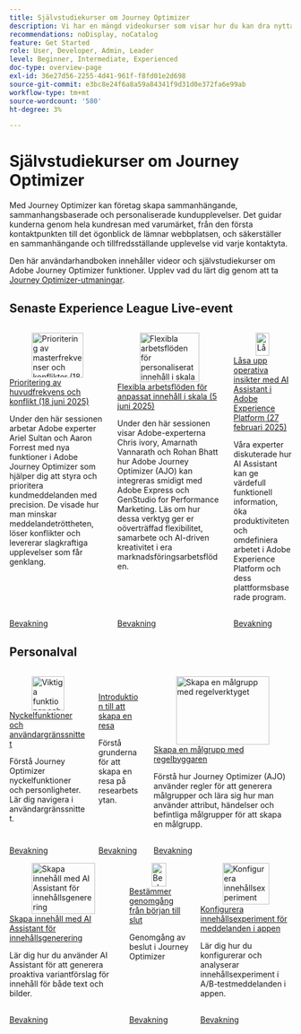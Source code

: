 ```yaml
---
title: Självstudiekurser om Journey Optimizer
description: Vi har en mängd videokurser som visar hur du kan dra nytta av fördelarna med Journey Optimizer.
recommendations: noDisplay, noCatalog
feature: Get Started
role: User, Developer, Admin, Leader
level: Beginner, Intermediate, Experienced
doc-type: overview-page
exl-id: 36e27d56-2255-4d41-961f-f8fd01e2d698
source-git-commit: e3bc8e24f6a8a59a84341f9d31d0e372fa6e99ab
workflow-type: tm+mt
source-wordcount: '580'
ht-degree: 3%

---
```



# Självstudiekurser om Journey Optimizer

Med Journey Optimizer kan företag skapa sammanhängande, sammanhangsbaserade och personaliserade kundupplevelser. Det guidar kunderna genom hela kundresan med varumärket, från den första kontaktpunkten till det ögonblick de lämnar webbplatsen, och säkerställer en sammanhängande och tillfredsställande upplevelse vid varje kontaktyta.

Den här användarhandboken innehåller videor och självstudiekurser om Adobe Journey Optimizer funktioner. Upplev vad du lärt dig genom att ta [Journey Optimizer-utmaningar](https://experienceleague.adobe.com/sv/docs/journey-optimizer-learn/challenges/introduction-and-prerequisites).

<div id="recs-overview-body-1"></div>
<div id="recs-overview-body-2"></div>
<div id="recs-overview-body-3"></div>
<div id="recs-overview-body-4"></div>
<div id="recs-overview-body-5"></div>
<div id="recs-overview-body-6"></div>



## Senaste Experience League Live-event

<!-- CARDS
* https://experienceleague.adobe.com/sv/docs/events/experience-league-live-recordings/episodes/exl-live-episode-07-31-25
    {title = Fueling Personalized Content in Journey Optimizer with AEM Content Fragments and Dynamic Media (July 31 2025)}
    {description = In this session, Jyothitha Chandran, Chris Ivory, and Kaitlin White showcased how Adobe Journey Optimizer (AJO) integrates seamlessly with Adobe Experience Manager (AEM) Sites Content Fragments and AEM Assets Dynamic Media to deliver scalable, real-time personalization across every channel.}
* https://experienceleague.adobe.com/sv/docs/events/experience-league-live-recordings/episodes/exl-live-episode-06-18-25
  {title = Master Frequency Capping & Conflict Prioritization (June 18, 2025)}
  {description = In this session, Adobe experts Ariel Sultan and Aaron Forrest dove into new features in Adobe Journey Optimizer to help you govern and prioritize customer messages with precision. They showed how to reduce messaging fatigue, resolve conflicts, and deliver impactful experiences that resonate. }
* https://experienceleague.adobe.com/sv/docs/events/experience-league-live-recordings/episodes/exl-live-episode-40-2024-10-24
     {title = Agile Workflows for Personalized Content at Scale (June 05, 2025)}
     {description = In this session, Adobe experts Chris Ivory, Amarnath Vannarath, and Rohan Bhatt showcase how Adobe Journey Optimizer (AJO) seamlessly integrates with Adobe Express and GenStudio for Performance Marketing. Learn how these tools bring unparalleled flexibility, collaboration, and AI-powered creativity to your marketing workflows.}
-->
<!-- START CARDS HTML - DO NOT MODIFY BY HAND -->
<div class="columns">
    <div class="column is-half-tablet is-half-desktop is-one-third-widescreen" aria-label="Master Frequency Capping & Conflict Prioritization (June 18, 2025)">
        <div class="card" style="height: 100%; display: flex; flex-direction: column; height: 100%;">
            <div class="card-image">
                <figure class="image x-is-16by9">
                    <a href="https://experienceleague.adobe.com/sv/docs/events/experience-league-live-recordings/episodes/exl-live-episode-06-18-25" title="Prioritering av masterfrekvenser och konflikter (18 juni 2025)" target="_blank" rel="referrer">
                        <img class="is-bordered-r-small" src="https://video.tv.adobe.com/v/3464052/?format=jpeg&nocache=1754352423711" alt="Prioritering av masterfrekvenser och konflikter (18 juni 2025)"
                             style="width: 100%; aspect-ratio: 16 / 9; object-fit: cover; overflow: hidden; display: block; margin: auto;">
                    </a>
                </figure>
            </div>
            <div class="card-content is-padded-small" style="display: flex; flex-direction: column; flex-grow: 1; justify-content: space-between;">
                <div class="top-card-content">
                    <p class="headline is-size-6 has-text-weight-bold">
                        <a href="https://experienceleague.adobe.com/sv/docs/events/experience-league-live-recordings/episodes/exl-live-episode-06-18-25" target="_blank" rel="referrer" title="Prioritering av masterfrekvenser och konflikter (18 juni 2025)">Prioritering av huvudfrekvens och konflikt (18 juni 2025)</a>
                    </p>
                    <p class="is-size-6">Under den här sessionen arbetar Adobe experter Ariel Sultan och Aaron Forrest med nya funktioner i Adobe Journey Optimizer som hjälper dig att styra och prioritera kundmeddelanden med precision. De visade hur man minskar meddelandetröttheten, löser konflikter och levererar slagkraftiga upplevelser som får genklang.</p>
                </div>
                <a href="https://experienceleague.adobe.com/sv/docs/events/experience-league-live-recordings/episodes/exl-live-episode-06-18-25" target="_blank" rel="referrer" class="spectrum-Button spectrum-Button--outline spectrum-Button--primary spectrum-Button--sizeM" style="align-self: flex-start; margin-top: 1rem;">
                    <span class="spectrum-Button-label has-no-wrap has-text-weight-bold">Bevakning</span>
                </a>
            </div>
        </div>
    </div>
    <div class="column is-half-tablet is-half-desktop is-one-third-widescreen" aria-label="Agile Workflows for Personalized Content at Scale (June 05, 2025)">
        <div class="card" style="height: 100%; display: flex; flex-direction: column; height: 100%;">
            <div class="card-image">
                <figure class="image x-is-16by9">
                    <a href="https://experienceleague.adobe.com/sv/docs/events/experience-league-live-recordings/episodes/exl-live-episode-40-2024-10-24" title="Flexibla arbetsflöden för personaliserat innehåll i skala (5 juni 2025)" target="_blank" rel="referrer">
                        <img class="is-bordered-r-small" src="https://video.tv.adobe.com/v/3436457?format=jpeg&nocache=1754352423672" alt="Flexibla arbetsflöden för personaliserat innehåll i skala (5 juni 2025)"
                             style="width: 100%; aspect-ratio: 16 / 9; object-fit: cover; overflow: hidden; display: block; margin: auto;">
                    </a>
                </figure>
            </div>
            <div class="card-content is-padded-small" style="display: flex; flex-direction: column; flex-grow: 1; justify-content: space-between;">
                <div class="top-card-content">
                    <p class="headline is-size-6 has-text-weight-bold">
                        <a href="https://experienceleague.adobe.com/sv/docs/events/experience-league-live-recordings/episodes/exl-live-episode-40-2024-10-24" target="_blank" rel="referrer" title="Flexibla arbetsflöden för personaliserat innehåll i skala (5 juni 2025)">Flexibla arbetsflöden för anpassat innehåll i skala (5 juni 2025)</a>
                    </p>
                    <p class="is-size-6">Under den här sessionen visar Adobe-experterna Chris ivory, Amarnath Vannarath och Rohan Bhatt hur Adobe Journey Optimizer (AJO) kan integreras smidigt med Adobe Express och GenStudio for Performance Marketing. Läs om hur dessa verktyg ger er oöverträffad flexibilitet, samarbete och AI-driven kreativitet i era marknadsföringsarbetsflöden.</p>
                </div>
                <a href="https://experienceleague.adobe.com/sv/docs/events/experience-league-live-recordings/episodes/exl-live-episode-40-2024-10-24" target="_blank" rel="referrer" class="spectrum-Button spectrum-Button--outline spectrum-Button--primary spectrum-Button--sizeM" style="align-self: flex-start; margin-top: 1rem;">
                    <span class="spectrum-Button-label has-no-wrap has-text-weight-bold">Bevakning</span>
                </a>
            </div>
        </div>
    </div>
    <div class="column is-half-tablet is-half-desktop is-one-third-widescreen" aria-label="Unlocking operational insights with AI Assistant in Adobe Experience Platform (February 27, 2025)">
        <div class="card" style="height: 100%; display: flex; flex-direction: column; height: 100%;">
            <div class="card-image">
                <figure class="image x-is-16by9">
                    <a href="https://experienceleague.adobe.com/sv/docs/events/experience-league-live-recordings/episodes/exl-live-episode-02-27-25" title="Låsa upp funktionsinsikter med AI Assistant i Adobe Experience Platform (27 februari 2025)" target="_blank" rel="referrer">
                        <img class="is-bordered-r-small" src="https://video.tv.adobe.com/v/3448635/?format=jpeg&nocache=1754352423584" alt="Låsa upp funktionsinsikter med AI Assistant i Adobe Experience Platform (27 februari 2025)"
                             style="width: 100%; aspect-ratio: 16 / 9; object-fit: cover; overflow: hidden; display: block; margin: auto;">
                    </a>
                </figure>
            </div>
            <div class="card-content is-padded-small" style="display: flex; flex-direction: column; flex-grow: 1; justify-content: space-between;">
                <div class="top-card-content">
                    <p class="headline is-size-6 has-text-weight-bold">
                        <a href="https://experienceleague.adobe.com/sv/docs/events/experience-league-live-recordings/episodes/exl-live-episode-02-27-25" target="_blank" rel="referrer" title="Låsa upp funktionsinsikter med AI Assistant i Adobe Experience Platform (27 februari 2025)">Låsa upp operativa insikter med AI Assistant i Adobe Experience Platform (27 februari 2025)</a>
                    </p>
                    <p class="is-size-6">Våra experter diskuterade hur AI Assistant kan ge värdefull funktionell information, öka produktiviteten och omdefiniera arbetet i Adobe Experience Platform och dess plattformsbaserade program.</p>
                </div>
                <a href="https://experienceleague.adobe.com/sv/docs/events/experience-league-live-recordings/episodes/exl-live-episode-02-27-25" target="_blank" rel="referrer" class="spectrum-Button spectrum-Button--outline spectrum-Button--primary spectrum-Button--sizeM" style="align-self: flex-start; margin-top: 1rem;">
                    <span class="spectrum-Button-label has-no-wrap has-text-weight-bold">Bevakning</span>
                </a>
            </div>
        </div>
    </div>
</div>
<!-- END CARDS HTML - DO NOT MODIFY BY HAND -->

<div id="staff-picks-section">

## Personalval

<!-- CARDS
* https://experienceleague.adobe.com/sv/docs/journey-optimizer-learn/tutorials/introduction-to-journey-optimizer/key-capabilities-and-user-interface
* https://experienceleague.adobe.com/sv/docs/journey-optimizer-learn/tutorials/create-journeys/introduction-to-building-a-journey
* https://experienceleague.adobe.com/sv/docs/journey-optimizer-learn/tutorials/profiles-audiences-subscriptions/create-audiences-using-the-rule-builder
-->
<!-- START CARDS HTML - DO NOT MODIFY BY HAND -->
<div class="columns">
    <div class="column is-half-tablet is-half-desktop is-one-third-widescreen" aria-label="Key capabilities and the user interface">
        <div class="card" style="height: 100%; display: flex; flex-direction: column; height: 100%;">
            <div class="card-image">
                <figure class="image x-is-16by9">
                    <a href="https://experienceleague.adobe.com/sv/docs/journey-optimizer-learn/tutorials/introduction-to-journey-optimizer/key-capabilities-and-user-interface" title="Viktiga funktioner och användargränssnittet" target="_blank" rel="referrer">
                        <img class="is-bordered-r-small" src="https://video.tv.adobe.com/v/3430318?format=jpeg&nocache=1754352424467&captions=swe" alt="Viktiga funktioner och användargränssnittet"
                             style="width: 100%; aspect-ratio: 16 / 9; object-fit: cover; overflow: hidden; display: block; margin: auto;">
                    </a>
                </figure>
            </div>
            <div class="card-content is-padded-small" style="display: flex; flex-direction: column; flex-grow: 1; justify-content: space-between;">
                <div class="top-card-content">
                    <p class="headline is-size-6 has-text-weight-bold">
                        <a href="https://experienceleague.adobe.com/sv/docs/journey-optimizer-learn/tutorials/introduction-to-journey-optimizer/key-capabilities-and-user-interface" target="_blank" rel="referrer" title="Viktiga funktioner och användargränssnittet">Nyckelfunktioner och användargränssnittet</a>
                    </p>
                    <p class="is-size-6">Förstå Journey Optimizer nyckelfunktioner och personligheter. Lär dig navigera i användargränssnittet.</p>
                </div>
                <a href="https://experienceleague.adobe.com/sv/docs/journey-optimizer-learn/tutorials/introduction-to-journey-optimizer/key-capabilities-and-user-interface" target="_blank" rel="referrer" class="spectrum-Button spectrum-Button--outline spectrum-Button--primary spectrum-Button--sizeM" style="align-self: flex-start; margin-top: 1rem;">
                    <span class="spectrum-Button-label has-no-wrap has-text-weight-bold">Bevakning</span>
                </a>
            </div>
        </div>
    </div>
    <div class="column is-half-tablet is-half-desktop is-one-third-widescreen" aria-label="Introduction to building a journey">
        <div class="card" style="height: 100%; display: flex; flex-direction: column; height: 100%;">
            <div class="card-image">
                <figure class="image x-is-16by9">
                    <a href="https://experienceleague.adobe.com/sv/docs/journey-optimizer-learn/tutorials/create-journeys/introduction-to-building-a-journey" title="Introduktion till att skapa en resa" target="_blank" rel="referrer">
                        <img class="is-bordered-r-small" src="https://video.tv.adobe.com/v/3430354?format=jpeg&nocache=1754352424452&captions=swe" alt="Introduktion till att skapa en resa"
                             style="width: 100%; aspect-ratio: 16 / 9; object-fit: cover; overflow: hidden; display: block; margin: auto;">
                    </a>
                </figure>
            </div>
            <div class="card-content is-padded-small" style="display: flex; flex-direction: column; flex-grow: 1; justify-content: space-between;">
                <div class="top-card-content">
                    <p class="headline is-size-6 has-text-weight-bold">
                        <a href="https://experienceleague.adobe.com/sv/docs/journey-optimizer-learn/tutorials/create-journeys/introduction-to-building-a-journey" target="_blank" rel="referrer" title="Introduktion till att skapa en resa">Introduktion till att skapa en resa</a>
                    </p>
                    <p class="is-size-6">Förstå grunderna för att skapa en resa på researbetsytan.</p>
                </div>
                <a href="https://experienceleague.adobe.com/sv/docs/journey-optimizer-learn/tutorials/create-journeys/introduction-to-building-a-journey" target="_blank" rel="referrer" class="spectrum-Button spectrum-Button--outline spectrum-Button--primary spectrum-Button--sizeM" style="align-self: flex-start; margin-top: 1rem;">
                    <span class="spectrum-Button-label has-no-wrap has-text-weight-bold">Bevakning</span>
                </a>
            </div>
        </div>
    </div>
    <div class="column is-half-tablet is-half-desktop is-one-third-widescreen" aria-label="Create an audience using the rule builder">
        <div class="card" style="height: 100%; display: flex; flex-direction: column; height: 100%;">
            <div class="card-image">
                <figure class="image x-is-16by9">
                    <a href="https://experienceleague.adobe.com/sv/docs/journey-optimizer-learn/tutorials/profiles-audiences-subscriptions/create-audiences-using-the-rule-builder" title="Skapa en målgrupp med regelverktyget" target="_blank" rel="referrer">
                        <img class="is-bordered-r-small" src="https://video.tv.adobe.com/v/3430334?format=jpeg&nocache=1754352424460&captions=swe" alt="Skapa en målgrupp med regelverktyget"
                             style="width: 100%; aspect-ratio: 16 / 9; object-fit: cover; overflow: hidden; display: block; margin: auto;">
                    </a>
                </figure>
            </div>
            <div class="card-content is-padded-small" style="display: flex; flex-direction: column; flex-grow: 1; justify-content: space-between;">
                <div class="top-card-content">
                    <p class="headline is-size-6 has-text-weight-bold">
                        <a href="https://experienceleague.adobe.com/sv/docs/journey-optimizer-learn/tutorials/profiles-audiences-subscriptions/create-audiences-using-the-rule-builder" target="_blank" rel="referrer" title="Skapa en målgrupp med regelverktyget">Skapa en målgrupp med regelbyggaren</a>
                    </p>
                    <p class="is-size-6">Förstå hur Journey Optimizer (AJO) använder regler för att generera målgrupper och lära sig hur man använder attribut, händelser och befintliga målgrupper för att skapa en målgrupp.</p>
                </div>
                <a href="https://experienceleague.adobe.com/sv/docs/journey-optimizer-learn/tutorials/profiles-audiences-subscriptions/create-audiences-using-the-rule-builder" target="_blank" rel="referrer" class="spectrum-Button spectrum-Button--outline spectrum-Button--primary spectrum-Button--sizeM" style="align-self: flex-start; margin-top: 1rem;">
                    <span class="spectrum-Button-label has-no-wrap has-text-weight-bold">Bevakning</span>
                </a>
            </div>
        </div>
    </div>
</div>
<!-- END CARDS HTML - DO NOT MODIFY BY HAND -->

<!-- CARDS
* https://experienceleague.adobe.com/sv/docs/journey-optimizer-learn/tutorials/content-management/ai-assistant/create-content-using-ai-assistant-for-content-generation
* https://experienceleague.adobe.com/sv/docs/journey-optimizer-learn/tutorials/decision-capabilities/decisioning/decisioning-end-to-end
* https://experienceleague.adobe.com/sv/docs/journey-optimizer-learn/tutorials/channels/in-app-channel/content-experiments-for-in-app-messages
-->
<!-- START CARDS HTML - DO NOT MODIFY BY HAND -->
<div class="columns">
    <div class="column is-half-tablet is-half-desktop is-one-third-widescreen" aria-label="Create content using AI Assistant for content generation">
        <div class="card" style="height: 100%; display: flex; flex-direction: column; height: 100%;">
            <div class="card-image">
                <figure class="image x-is-16by9">
                    <a href="https://experienceleague.adobe.com/sv/docs/journey-optimizer-learn/tutorials/content-management/ai-assistant/create-content-using-ai-assistant-for-content-generation" title="Skapa innehåll med AI Assistant för innehållsgenerering" target="_blank" rel="referrer">
                        <img class="is-bordered-r-small" src="https://video.tv.adobe.com/v/3434639/?format=jpeg&nocache=1750720619194&captions=swe" alt="Skapa innehåll med AI Assistant för innehållsgenerering"
                             style="width: 100%; aspect-ratio: 16 / 9; object-fit: cover; overflow: hidden; display: block; margin: auto;">
                    </a>
                </figure>
            </div>
            <div class="card-content is-padded-small" style="display: flex; flex-direction: column; flex-grow: 1; justify-content: space-between;">
                <div class="top-card-content">
                    <p class="headline is-size-6 has-text-weight-bold">
                        <a href="https://experienceleague.adobe.com/sv/docs/journey-optimizer-learn/tutorials/content-management/ai-assistant/create-content-using-ai-assistant-for-content-generation" target="_blank" rel="referrer" title="Skapa innehåll med AI Assistant för innehållsgenerering">Skapa innehåll med AI Assistant för innehållsgenerering</a>
                    </p>
                    <p class="is-size-6">Lär dig hur du använder AI Assistant för att generera proaktiva variantförslag för innehåll för både text och bilder.</p>
                </div>
                <a href="https://experienceleague.adobe.com/sv/docs/journey-optimizer-learn/tutorials/content-management/ai-assistant/create-content-using-ai-assistant-for-content-generation" target="_blank" rel="referrer" class="spectrum-Button spectrum-Button--outline spectrum-Button--primary spectrum-Button--sizeM" style="align-self: flex-start; margin-top: 1rem;">
                    <span class="spectrum-Button-label has-no-wrap has-text-weight-bold">Bevakning</span>
                </a>
            </div>
        </div>
    </div>
    <div class="column is-half-tablet is-half-desktop is-one-third-widescreen" aria-label="Decisioning end-to-end walkthrough">
        <div class="card" style="height: 100%; display: flex; flex-direction: column; height: 100%;">
            <div class="card-image">
                <figure class="image x-is-16by9">
                    <a href="https://experienceleague.adobe.com/sv/docs/journey-optimizer-learn/tutorials/decision-capabilities/decisioning/decisioning-end-to-end" title="Beslutsfattande genomgång från början till slut" target="_blank" rel="referrer">
                        <img class="is-bordered-r-small" src="https://video.tv.adobe.com/v/3451100/?format=jpeg&nocache=1754352425190" alt="Beslutsfattande genomgång från början till slut"
                             style="width: 100%; aspect-ratio: 16 / 9; object-fit: cover; overflow: hidden; display: block; margin: auto;">
                    </a>
                </figure>
            </div>
            <div class="card-content is-padded-small" style="display: flex; flex-direction: column; flex-grow: 1; justify-content: space-between;">
                <div class="top-card-content">
                    <p class="headline is-size-6 has-text-weight-bold">
                        <a href="https://experienceleague.adobe.com/sv/docs/journey-optimizer-learn/tutorials/decision-capabilities/decisioning/decisioning-end-to-end" target="_blank" rel="referrer" title="Beslutsfattande genomgång från början till slut">Bestämmer genomgång från början till slut</a>
                    </p>
                    <p class="is-size-6">Genomgång av beslut i Journey Optimizer</p>
                </div>
                <a href="https://experienceleague.adobe.com/sv/docs/journey-optimizer-learn/tutorials/decision-capabilities/decisioning/decisioning-end-to-end" target="_blank" rel="referrer" class="spectrum-Button spectrum-Button--outline spectrum-Button--primary spectrum-Button--sizeM" style="align-self: flex-start; margin-top: 1rem;">
                    <span class="spectrum-Button-label has-no-wrap has-text-weight-bold">Bevakning</span>
                </a>
            </div>
        </div>
    </div>
    <div class="column is-half-tablet is-half-desktop is-one-third-widescreen" aria-label="Configure content experiments for in-app messages">
        <div class="card" style="height: 100%; display: flex; flex-direction: column; height: 100%;">
            <div class="card-image">
                <figure class="image x-is-16by9">
                    <a href="https://experienceleague.adobe.com/sv/docs/journey-optimizer-learn/tutorials/channels/in-app-channel/content-experiments-for-in-app-messages" title="Konfigurera innehållsexperiment för meddelanden i appen" target="_blank" rel="referrer">
                        <img class="is-bordered-r-small" src="https://video.tv.adobe.com/v/3445292/?format=jpeg&nocache=1754352425182&captions=swe" alt="Konfigurera innehållsexperiment för meddelanden i appen"
                             style="width: 100%; aspect-ratio: 16 / 9; object-fit: cover; overflow: hidden; display: block; margin: auto;">
                    </a>
                </figure>
            </div>
            <div class="card-content is-padded-small" style="display: flex; flex-direction: column; flex-grow: 1; justify-content: space-between;">
                <div class="top-card-content">
                    <p class="headline is-size-6 has-text-weight-bold">
                        <a href="https://experienceleague.adobe.com/sv/docs/journey-optimizer-learn/tutorials/channels/in-app-channel/content-experiments-for-in-app-messages" target="_blank" rel="referrer" title="Konfigurera innehållsexperiment för meddelanden i appen">Konfigurera innehållsexperiment för meddelanden i appen</a>
                    </p>
                    <p class="is-size-6">Lär dig hur du konfigurerar och analyserar innehållsexperiment i A/B-testmeddelanden i appen.</p>
                </div>
                <a href="https://experienceleague.adobe.com/sv/docs/journey-optimizer-learn/tutorials/channels/in-app-channel/content-experiments-for-in-app-messages" target="_blank" rel="referrer" class="spectrum-Button spectrum-Button--outline spectrum-Button--primary spectrum-Button--sizeM" style="align-self: flex-start; margin-top: 1rem;">
                    <span class="spectrum-Button-label has-no-wrap has-text-weight-bold">Bevakning</span>
                </a>
            </div>
        </div>
    </div>
</div>
<!-- END CARDS HTML - DO NOT MODIFY BY HAND -->
